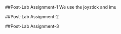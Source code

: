 ##Post-Lab Assignment-1
We use the joystick and imu 




##Post-Lab Assignment-2





##Post-Lab Assignment-3

